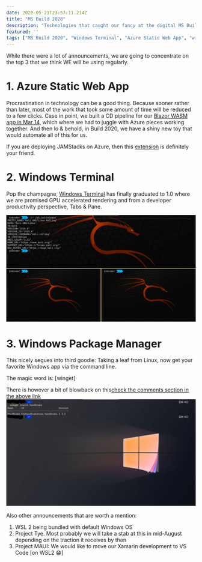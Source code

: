 ```yaml
---
date: 2020-05-21T23:57:11.214Z
title: "MS Build 2020"
description: "Technologies that caught our fancy at the digital MS Build 2020"
featured: ''
tags: ["MS Build 2020", "Windows Terminal", "Azure Static Web App", "winget", "WSL 2"]
---
```

<!--StartFragment-->

While there were a lot of announcements, we are going to concentrate on the top 3 that we think WE will be using regularly.

# 1. Azure Static Web App

Procrastination in technology can be a good thing. Because sooner rather than later, most of the work that took some amount of time will be reduced to a few clicks. Case in point, we built a CD pipeline for our [Blazor WASM app in Mar 14](/blog/day-2-continuous-deployment-blazor-wasm/), which where we had to juggle with Azure pieces working together. And then lo & behold, in Build 2020, we have a shiny new toy that would automate all of this for us.

If you are deploying JAMStacks on Azure, then this [extension]() is definitely your friend.

# 2. Windows Terminal

Pop the champagne, [Windows Terminal](https://devblogs.microsoft.com/commandline/windows-terminal-1-0) has finally graduated to 1.0 where we are promised GPU accelerated rendering and from a developer productivity perspective, Tabs & Pane.

![WSL2 - Kali Distro- zsh shell](./wsl2-kali-zsh.png)

# 3. Windows Package Manager

This nicely segues into third goodie: Taking a leaf from Linux, now get your favorite Windows app via the command line.

The magic word is: [winget]

There is however a bit of blowback on this[check the comments section in the above link](https://devblogs.microsoft.com/commandline/windows-package-manager-preview)
![winget search](./winget.png)

Also other announcements that are worth a mention:

1. WSL 2 being bundled with default Windows OS
2. Project Tye. Most probably we will take a stab at this in mid-August depending on the traction it receives by then
3. Project MAUI: We would like to move our Xamarin development to VS Code [on WSL2 😁]

<!--EndFragment-->